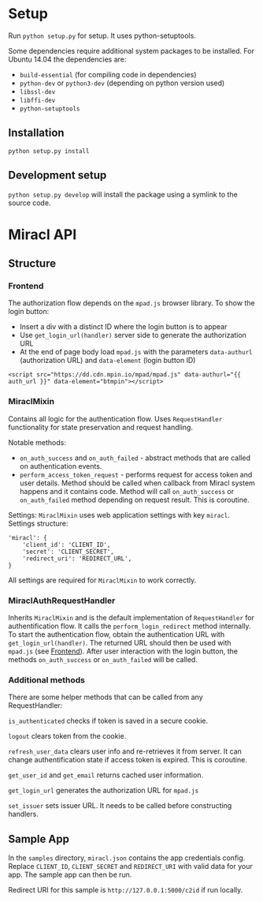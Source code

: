 # Setup

Run `python setup.py` for setup. It uses python-setuptools.

Some dependencies require additional system packages to be installed.
For Ubuntu 14.04 the dependencies are:

* `build-essential` (for compiling code in dependencies)
* `python-dev` or `python3-dev` (depending on python version used)
* `libssl-dev`
* `libffi-dev`
* `python-setuptools`

## Installation

`python setup.py install`

## Development setup

`python setup.py develop` will install the package using a symlink to the source code.

# Miracl API

## Structure

### Frontend

The authorization flow depends on the `mpad.js` browser library. To show the login button:

* Insert a div with a distinct ID where the login button is to appear
* Use `get_login_url(handler)` server side to generate the authorization URL
* At the end of page body load `mpad.js` with the parameters `data-authurl`
(authorization URL) and `data-element` (login button ID)

```
<script src="https://dd.cdn.mpin.io/mpad/mpad.js" data-authurl="{{ auth_url }}" data-element="btmpin"></script>
```

### MiraclMixin

Contains all logic for the authentication flow. Uses `RequestHandler`
functionality for state preservation and request handling.

Notable methods:
* `on_auth_success` and `on_auth_failed` - abstract methods that are called
on authentication events.
* `perform_access_token_request` - performs request for access token and user
details. Method should be called when callback from Miracl system happens and
it contains code. Method will call `on_auth_success` or `on_auth_failed`
method depending on request result. This is coroutine.

Settings:
`MiraclMixin` uses web application settings with key `miracl`. Settings
structure:
```
'miracl': {
    'client_id': 'CLIENT_ID',
    'secret': 'CLIENT_SECRET',
    'redirect_uri': 'REDIRECT_URL',
}
```
All settings are required for `MiraclMixin` to work correctly.

### MiraclAuthRequestHandler

Inherits `MiraclMixin` and is the default implementation of `RequestHandler` for
authentification flow. It calls the `perform_login_redirect` method internally.
To start the authentication flow, obtain the authentication URL with
`get_login_url(handler)`. The returned URL should then be used with `mpad.js` (see
[Frontend](#markdown-header-frontend)). After user interaction with the login button, the
methods `on_auth_success` or `on_auth_failed` will be called.

### Additional methods

There are some helper methods that can be called from any RequestHandler:

`is_authenticated` checks if token is saved in a secure cookie.

`logout` clears token from the cookie.

`refresh_user_data` clears user info and re-retrieves it from server. It can
change authentification state if access token is expired. This is coroutine.

`get_user_id` and `get_email` returns cached user information.

`get_login_url` generates the authorization URL for `mpad.js`

`set_issuer` sets issuer URL. It needs to be called before constructing
handlers.

## Sample App

In the `samples` directory, `miracl.json` contains the app credentials config. Replace `CLIENT_ID`, `CLIENT_SECRET` and `REDIRECT_URI` with valid data for your app. The sample app can then be run.

Redirect URI for this sample is `http://127.0.0.1:5000/c2id` if run locally.
